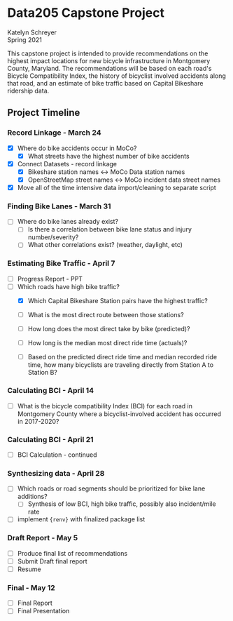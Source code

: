 # Data205 Capstone Project

Katelyn Schreyer   
Spring 2021

This capstone project is intended to provide recommendations on the highest impact locations for new bicycle infrastructure in Montgomery County, Maryland. The recommendations will be based on each road's Bicycle Compatibility Index, the history of bicyclist involved accidents along that road, and an estimate of bike traffic based on Capital Bikeshare ridership data.

## Project Timeline

### Record Linkage - March 24 

- [x] Where do bike accidents occur in MoCo?
    - [x] What streets have the highest number of bike accidents
- [x] Connect Datasets - record linkage
    - [x] Bikeshare station names <-> MoCo Data station names
    - [x] OpenStreetMap street names <-> MoCo incident data street names
- [x] Move all of the time intensive data import/cleaning to separate script

### Finding Bike Lanes - March 31

- [ ] Where do bike lanes already exist?
    - [ ] Is there a correlation between bike lane status and injury number/severity?
    - [ ] What other correlations exist? (weather, daylight, etc)

### Estimating Bike Traffic - April 7 

- [ ] Progress Report - PPT
- [ ] Which roads have high bike traffic?
    - [x] Which Capital Bikeshare Station pairs have the highest traffic?
    - [ ] What is the most direct route between those stations? 
    - [ ] How long does the most direct take by bike (predicted)?
    - [ ] How long is the median most direct ride time (actuals)?
    - [ ] Based on the predicted direct ride time and median recorded ride time, how many bicyclists are traveling directly from Station A to Station B? 


### Calculating BCI - April 14

- [ ] What is the bicycle compatibility Index (BCI) for each road in Montgomery County where a bicyclist-involved accident has occurred in 2017-2020?

### Calculating BCI - April 21

- [ ] BCI Calculation - continued

### Synthesizing data - April 28

- [ ] Which roads or road segments should be prioritized for bike lane additions? 
    - [ ] Synthesis of low BCI, high bike traffic, possibly also incident/mile rate
- [ ] implement `{renv}` with finalized package list

### Draft Report - May 5

- [ ] Produce final list of recommendations
- [ ] Submit Draft final report
- [ ] Resume

### Final - May 12

- [ ] Final Report
- [ ] Final Presentation
